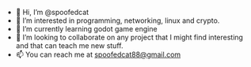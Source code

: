 - 👋 Hi, I’m @spoofedcat
- 👀 I’m interested in programming, networking, linux and crypto.
- 🌱 I’m currently learning godot game engine
- 💞️ I’m looking to collaborate on any project that I might find interesting and that can teach me new stuff.
- 📫 You can reach me at spoofedcat88@gmail.com

<!---
spoofedcat/spoofedcat is a ✨ special ✨ repository because its `README.md` (this file) appears on your GitHub profile.
You can click the Preview link to take a look at your changes.
--->
